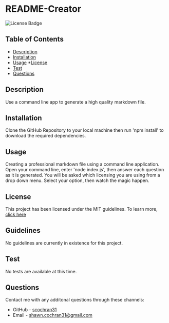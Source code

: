 
  # README-Creator
  ![License Badge](https://img.shields.io/badge/License-_MIT-blueviolet)

  ## Table of Contents
  * [Description](#description)
  * [Installation](#installation)
  * [Usage](#usage)
  *[License](#license)
  * [Test](#test)
  * [Questions](#questions)

  ## Description
  Use a command line app to generate a high quality markdown file.

  ## Installation
  Clone the GitHub Repository to your local machine then run 'npm install' to download the required dependencies.

  ## Usage
  Creating a professional markdown file using a command line application. Open your command line, enter 'node index.js', then answer each question as it is generated. You will be asked which licensing you are using from a drop down menu. Select your option, then watch the magic happen.

  ## License
  This project has been licensed under the MIT guidelines. To learn more, [click here](https://choosealicense.com/licenses/)

  ## Guidelines
  No guidelines are currently in existence for this project.

  ## Test
  No tests are available at this time.

  ## Questions
  Contact me with any additonal questions through these channels:
  * GitHub - [scochran31](https://github.com/scochran31)
  * Email - shawn.cochran31@gmail.com
